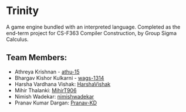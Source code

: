 # Trinity
A game engine bundled with an interpreted language. Completed as the end-term project for CS-F363 Compiler Construction, by Group Sigma Calculus.

## Team Members:
- Athreya Krishnan - [athu-15](https://github.com/athu-15)
- Bhargav Kishor Kulkarni - [wags-1314](https://github.com/wags-1314)
- Harsha Vardhana Vishak: [HarshaVishak](https://github.com/HarshaVishak)
- Mihir Thalanki: [MihirT906](https://github.com/MihirT906)
- Nimish Wadekar: [nimishwadekar](https://github.com/nimishwadekar)
- Pranav Kumar Dargan: [Pranav-KD](https://github.com/Pranav-KD)